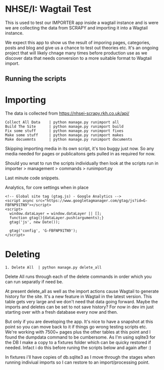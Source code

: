 # NHSE/I: Wagtail Test

This is used to test our IMPORTER app inside a wagtail instance and is were we are collecting the data from SCRAPY and importing it into a Wagtail instance.

We expect this app to show us the result of imporing pages, categories, posts and blog  and give us a chance to test out theories etc. It's an ongoing project that will likely chnage many times before production use as we discover data that needs conversion to a more suitable format to Wagtail import.

## Running the scripts

# Importing

The data is collected from https://nhsei-scrapy.rkh.co.uk/api/ 

```
Collect All Data    | python manage.py runimport all
Build The Site      | python manage.py runimport build
Fix some stuff      | python manage.py runimport fixes
Make some stuff     | python manage.py runimport makes
Make docuemnts      | python manage.py runimport documents
```

Skipping importing media in its own script, it's too buggy just now. So any media needed for pages or publicaitons gets pulled in as required for now.

Should you wnat to run the scripts individually then look at the scripts run in importer > management > commands > runimport.py

Last minute code snippets.

Analytics, for core settings when in place

```
<!-- Global site tag (gtag.js) - Google Analytics -->
<script async src="https://www.googletagmanager.com/gtag/js?id=G-FBFNP91TN9"></script>
<script>
  window.dataLayer = window.dataLayer || [];
  function gtag(){dataLayer.push(arguments);}
  gtag('js', new Date());
 
  gtag('config', 'G-FBFNP91TN9');
</script>
```

# Deleting

```
1. Delete All  | python manage.py delete_all
```

Delete All runs through each of the delete commands in order which you can run separatly if need be.

At present delete_all as well as the import actions cause Wagtail to generate history for the site. It's a new feature in Wagtail in the latest version. This table gets very large and we don't need that data going forward. Maybe the imports and deletes can be set to not save history? For now in dev im just starting over with a fresh database every now and then.

But only if you are developing the app. It's nice to have a snapshot at this point so you can move back to it if things go wrong testing scripts etc. We're working with 7500+ pages plus the other tables at this point and I found the dumpdata command to be cumbersome. As I'm using sqlite3 for the DB I make a copy to a fixtures folder which can be quicky restored if needed. Infact i do this before runing the scripts below and again after :)

In fixtures i'll have copies of db.sqlite3 as I move through the stages when running indiviual imports so I can restore to an import/processing point.
